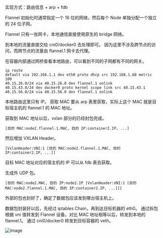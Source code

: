 实现方式：路由信息 + arp + fdb

Flannel 初始化时通常指定一个 16 位的网络，然后每个 Node 单独分配一个独立的 24 位子网。

Flannel 只有一张网卡，本地通信直接使用原生的 bridge 网络。

到本地的流量直接交给 cni0/docker0 去处理即可。
因为这里不涉及跨节点的访问，而跨节点的流量由 flannel.1 网卡去代理。

在容器内部通过网桥查看本地路由，可以看到不同的子网都有不同的网关。

```
ip route
default via 192.168.1.1 dev eth0 proto dhcp src 192.168.1.68 metric 100
40.15.26.0/24 via 40.15.26.0 dev flannel.1 onlink
40.15.43.0/24 dev docker0 proto kernel scope link src 40.15.43.1
40.15.56.0/24 via 40.15.56.0 dev flannel.1 onlink
```

本地路由这里只有 IP。
获取 MAC 要从 arp 表里获取，实际上这个 MAC 就是目标宿主机的 flannel.1 的 MAC 地址。

获取到 MAC 地址以后，vxlan 部分的已经封包完成。

`[目的 MAC:node2.flannel.1.MAC, 目的 IP:container2.IP, ...]`

然后增加 VXLAN Header。

`[VxlanHeader:VNI:1 [目的 MAC:node2.flannel.1.MAC, 目的 IP:container2.IP, ...]]`

目标 MAC 地址对应的宿主机的 IP 可以从 fdb 表去获取。

生成外 UDP 包。

`[目的 MAC:node2.MAC, 目的 IP:node2.IP [VxlanHeader:VNI:1 [目的 MAC:node2.flannel.1.MAC, 目的 IP:container2.IP, ...]]]`

外部的包也封好了，确定了数据包应该发到哪台宿主机上。

数据包封装好以后，先经过 iptables Chain，再到达目标机器的 eth0。
通过拆包根据 vni 值转发到 Flannel 设备。对比 MAC 地址相等以后，转发到本地的 flannel.1。
通过 cni0/docker0 转发到目标容器的 veth。

![image](https://70data.oss-cn-beijing.aliyuncs.com/note/20201207215632)

